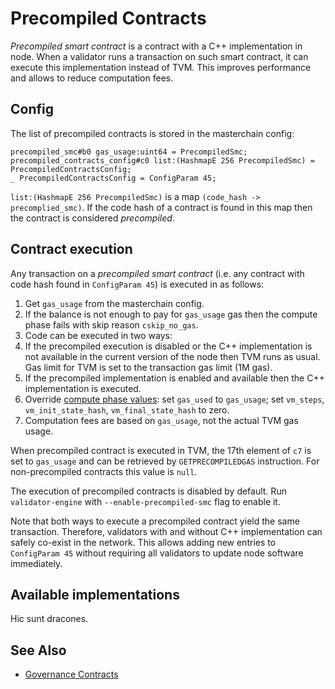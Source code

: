 # Precompiled Contracts
*Precompiled smart contract* is a contract with a C++ implementation in node.
When a validator runs a transaction on such smart contract, it can execute this implementation instead of TVM.
This improves performance and allows to reduce computation fees.

## Config
The list of precompiled contracts is stored in the masterchain config:
```
precompiled_smc#b0 gas_usage:uint64 = PrecompiledSmc;
precompiled_contracts_config#c0 list:(HashmapE 256 PrecompiledSmc) = PrecompiledContractsConfig;
_ PrecompiledContractsConfig = ConfigParam 45;
```

`list:(HashmapE 256 PrecompiledSmc)` is a map `(code_hash -> precomplied_smc)`.
If the code hash of a contract is found in this map then the contract is considered *precompiled*.

## Contract execution
Any transaction on a *precompiled smart contract* (i.e. any contract with code hash found in `ConfigParam 45`) is executed in as follows:
1. Get `gas_usage` from the masterchain config.
2. If the balance is not enough to pay for `gas_usage` gas then the compute phase fails with skip reason `cskip_no_gas`.
3. Code can be executed in two ways:
  1. If the precompiled execution is disabled or the C++ implementation is not available in the current version of the node then TVM runs as usual. Gas limit for TVM is set to the transaction gas limit (1M gas).
  2. If the precompiled implementation is enabled and available then the C++ implementation is executed.
4. Override [compute phase values](https://github.com/ton-blockchain/ton/blob/dd5540d69e25f08a1c63760d3afb033208d9c99b/crypto/block/block.tlb#L308): set `gas_used` to `gas_usage`; set `vm_steps`, `vm_init_state_hash`, `vm_final_state_hash` to zero.
5. Computation fees are based on `gas_usage`, not the actual TVM gas usage.

When precompiled contract is executed in TVM, the 17th element of `c7` is set to `gas_usage` and can be retrieved by `GETPRECOMPILEDGAS` instruction. For non-precompiled contracts this value is `null`.

The execution of precompiled contracts is disabled by default. Run `validator-engine` with `--enable-precompiled-smc` flag to enable it.

Note that both ways to execute a precompiled contract yield the same transaction.
Therefore, validators with and without C++ implementation can safely co-exist in the network.
This allows adding new entries to `ConfigParam 45` without requiring all validators to update node software immediately.

## Available implementations
Hic sunt dracones.

## See Also
- [Governance Contracts](/develop/smart-contracts/governance)
